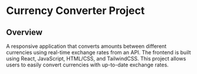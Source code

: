 # Currency Converter Project

## Overview

A responsive application that converts amounts between different currencies using real-time exchange rates from an API. The frontend is built using React, JavaScript, HTML/CSS, and TailwindCSS. This project allows users to easily convert currencies with up-to-date exchange rates.

